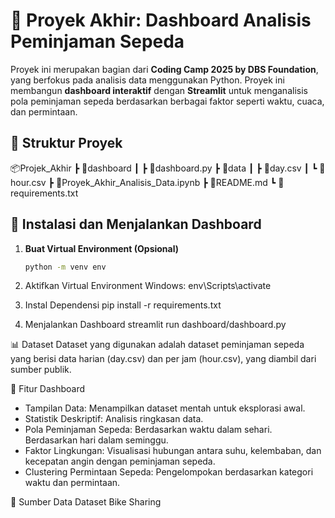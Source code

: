 # 🚴 Proyek Akhir: Dashboard Analisis Peminjaman Sepeda

Proyek ini merupakan bagian dari **Coding Camp 2025 by DBS Foundation**, yang berfokus pada analisis data menggunakan Python. Proyek ini membangun **dashboard interaktif** dengan **Streamlit** untuk menganalisis pola peminjaman sepeda berdasarkan berbagai faktor seperti waktu, cuaca, dan permintaan.

## 📂 Struktur Proyek
📦Projek_Akhir ┣ 📂dashboard ┃ ┣ 📜dashboard.py ┣ 📂data ┃ ┣ 📜day.csv ┃ ┗ 📜hour.csv ┣ 📜Proyek_Akhir_Analisis_Data.ipynb ┣ 📜README.md ┗ 📜requirements.txt


## 🚀 Instalasi dan Menjalankan Dashboard
1. **Buat Virtual Environment (Opsional)**
   ```sh
   python -m venv env

2. Aktifkan Virtual Environment
Windows:
env\Scripts\activate

3. Instal Dependensi
pip install -r requirements.txt

4. Menjalankan Dashboard
streamlit run dashboard/dashboard.py

📊 Dataset
Dataset yang digunakan adalah dataset peminjaman sepeda yang berisi data harian (day.csv) dan per jam (hour.csv), yang diambil dari sumber publik.

📌 Fitur Dashboard
- Tampilan Data: Menampilkan dataset mentah untuk eksplorasi awal.
- Statistik Deskriptif: Analisis ringkasan data.
- Pola Peminjaman Sepeda:
  Berdasarkan waktu dalam sehari.
  Berdasarkan hari dalam seminggu.
- Faktor Lingkungan: Visualisasi hubungan antara suhu, kelembaban, dan kecepatan angin dengan peminjaman sepeda.
- Clustering Permintaan Sepeda: Pengelompokan berdasarkan kategori waktu dan permintaan.

🔗 Sumber Data
Dataset Bike Sharing
